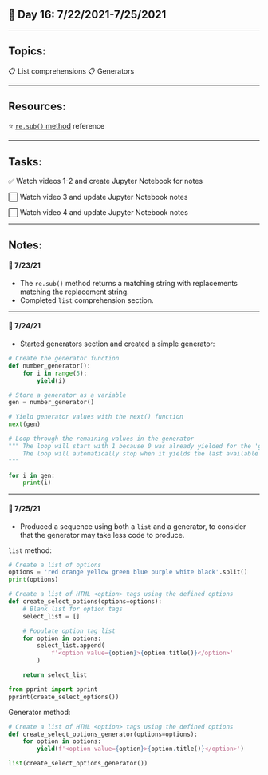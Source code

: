 ## :calendar: Day 16: 7/22/2021-7/25/2021

---

## Topics:

:clipboard: List comprehensions
:clipboard: Generators

---

## Resources:

:star: [`re.sub()` method](https://docs.python.org/3/library/re.html#re.sub) reference

---

## Tasks:

:white_check_mark: Watch videos 1-2 and create Jupyter Notebook for notes

:white_large_square: Watch video 3 and update Jupyter Notebook notes

:white_large_square: Watch video 4 and update Jupyter Notebook notes

---

## Notes:

#### :notebook: 7/23/21

- The `re.sub()` method returns a matching string with replacements matching the replacement string.
- Completed `list` comprehension section.

---

#### :notebook: 7/24/21

- Started generators section and created a simple generator:

```python
# Create the generator function
def number_generator():
    for i in range(5):
        yield(i)

# Store a generator as a variable
gen = number_generator()

# Yield generator values with the next() function
next(gen)

# Loop through the remaining values in the generator
""" The loop will start with 1 because 0 was already yielded for the 'gen' generator/variable.
    The loop will automatically stop when it yields the last available generator value
"""

for i in gen:
    print(i)
```

---

#### :notebook: 7/25/21

- Produced a sequence using both a `list` and a generator, to consider that the generator may take less code to produce.

`list` method:

```python
# Create a list of options
options = 'red orange yellow green blue purple white black'.split()
print(options)
```

```python
# Create a list of HTML <option> tags using the defined options
def create_select_options(options=options):
    # Blank list for option tags
    select_list = []

    # Populate option tag list
    for option in options:
        select_list.append(
            f'<option value={option}>{option.title()}</option>'
        )

    return select_list

from pprint import pprint
pprint(create_select_options())
```

Generator method:
```python
# Create a list of HTML <option> tags using the defined options
def create_select_options_generator(options=options):
    for option in options:
        yield(f'<option value={option}>{option.title()}</option>')

list(create_select_options_generator())
```
